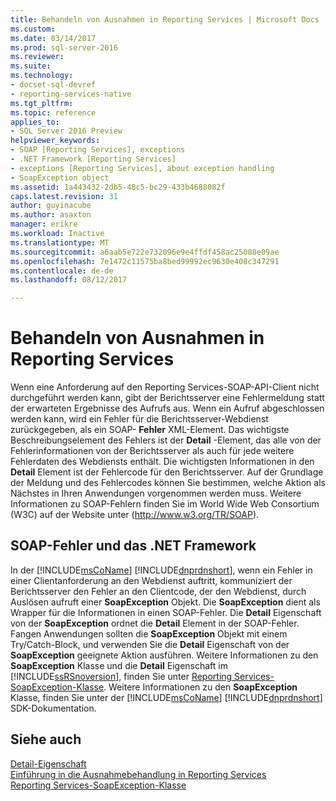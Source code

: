 ```yaml
---
title: Behandeln von Ausnahmen in Reporting Services | Microsoft Docs
ms.custom: 
ms.date: 03/14/2017
ms.prod: sql-server-2016
ms.reviewer: 
ms.suite: 
ms.technology:
- docset-sql-devref
- reporting-services-native
ms.tgt_pltfrm: 
ms.topic: reference
applies_to:
- SQL Server 2016 Preview
helpviewer_keywords:
- SOAP [Reporting Services], exceptions
- .NET Framework [Reporting Services]
- exceptions [Reporting Services], about exception handling
- SoapException object
ms.assetid: 1a443432-2db5-48c5-bc29-433b4688082f
caps.latest.revision: 31
author: guyinacube
ms.author: asaxton
manager: erikre
ms.workload: Inactive
ms.translationtype: MT
ms.sourcegitcommit: a6aab5e722e732096e9e4ffdf458ac25088e09ae
ms.openlocfilehash: 7e1472c11575ba8bed99992ec9630e408c347291
ms.contentlocale: de-de
ms.lasthandoff: 08/12/2017

---
```

# <a name="handling-exceptions-in-reporting-services"></a>Behandeln von Ausnahmen in Reporting Services
  Wenn eine Anforderung auf den Reporting Services-SOAP-API-Client nicht durchgeführt werden kann, gibt der Berichtsserver eine Fehlermeldung statt der erwarteten Ergebnisse des Aufrufs aus. Wenn ein Aufruf abgeschlossen werden kann, wird ein Fehler für die Berichtsserver-Webdienst zurückgegeben, als ein SOAP- **Fehler** XML-Element. Das wichtigste Beschreibungselement des Fehlers ist der **Detail** -Element, das alle von der Fehlerinformationen von der Berichtsserver als auch für jede weitere Fehlerdaten des Webdiensts enthält. Die wichtigsten Informationen in den **Detail** Element ist der Fehlercode für den Berichtsserver. Auf der Grundlage der Meldung und des Fehlercodes können Sie bestimmen, welche Aktion als Nächstes in Ihren Anwendungen vorgenommen werden muss. Weitere Informationen zu SOAP-Fehlern finden Sie im World Wide Web Consortium (W3C) auf der Website unter (http://www.w3.org/TR/SOAP).  
  
## <a name="soap-faults-and-the-net-framework"></a>SOAP-Fehler und das .NET Framework  
 In der [!INCLUDE[msCoName](../../includes/msconame-md.md)] [!INCLUDE[dnprdnshort](../../includes/dnprdnshort-md.md)], wenn ein Fehler in einer Clientanforderung an den Webdienst auftritt, kommuniziert der Berichtsserver den Fehler an den Clientcode, der den Webdienst, durch Auslösen aufruft einer **SoapException** Objekt. Die **SoapException** dient als Wrapper für die Informationen in einen SOAP-Fehler. Die **Detail** Eigenschaft von der **SoapException** ordnet die **Detail** Element in der SOAP-Fehler. Fangen Anwendungen sollten die **SoapException** Objekt mit einem Try/Catch-Block, und verwenden Sie die **Detail** Eigenschaft von der **SoapException** geeignete Aktion ausführen. Weitere Informationen zu den **SoapException** Klasse und die **Detail** Eigenschaft im [!INCLUDE[ssRSnoversion](../../includes/ssrsnoversion-md.md)], finden Sie unter [Reporting Services-SoapException-Klasse](../../reporting-services/report-server-web-service-net-framework-exception-handling/soapexception-class/reporting-services-soapexception-class.md). Weitere Informationen zu den **SoapException** Klasse, finden Sie unter der [!INCLUDE[msCoName](../../includes/msconame-md.md)] [!INCLUDE[dnprdnshort](../../includes/dnprdnshort-md.md)] SDK-Dokumentation.  
  
## <a name="see-also"></a>Siehe auch  
 [Detail-Eigenschaft](../../reporting-services/report-server-web-service-net-framework-exception-handling/soapexception-class/detail-property.md)   
 [Einführung in die Ausnahmebehandlung in Reporting Services](../../reporting-services/report-server-web-service-net-framework-exception-handling/introducing-exception-handling-in-reporting-services.md)   
 [Reporting Services-SoapException-Klasse](../../reporting-services/report-server-web-service-net-framework-exception-handling/soapexception-class/reporting-services-soapexception-class.md)  
  
  

